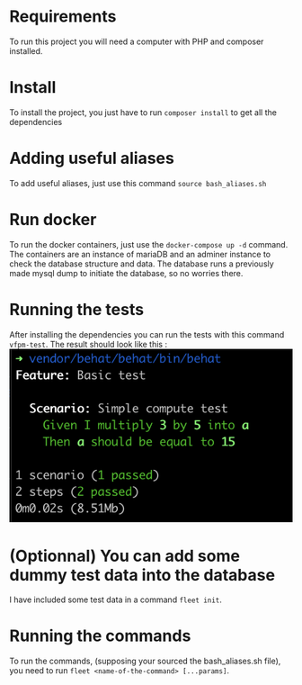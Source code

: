 # Requirements
To run this project you will need a computer with PHP and composer installed.

# Install
To install the project, you just have to run `composer install` to get all the dependencies

# Adding useful aliases
To add useful aliases, just use this command `source bash_aliases.sh`

# Run docker
To run the docker containers, just use the `docker-compose up -d` command.
The containers are an instance of mariaDB and an adminer instance to check the database structure and data.
The database runs a previously made mysql dump to initiate the database, so no worries there.

# Running the tests
After installing the dependencies you can run the tests with this command `vfpm-test`.
The result should look like this :
![behat.png](behat.png)

# (Optionnal) You can add some dummy test data into the database
I have included some test data in a command `fleet init`.

# Running the commands
To run the commands, (supposing your sourced the bash_aliases.sh file), you need to run `fleet <name-of-the-command> [...params]`.
